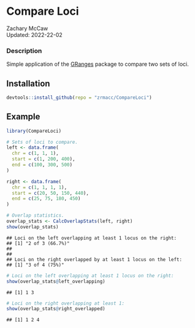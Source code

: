 # Compare Loci

Zachary McCaw <br>
Updated: 2022-22-02



### Description

Simple application of the [GRanges](https://bioconductor.org/packages/devel/bioc/vignettes/GenomicRanges/inst/doc/GenomicRangesIntroduction.html) package to compare two sets of loci.

## Installation


```r
devtools::install_github(repo = "zrmacc/CompareLoci")
```

## Example


```r
library(CompareLoci)

# Sets of loci to compare. 
left <- data.frame(
  chr = c(1, 1, 1),
  start = c(1, 200, 400),
  end = c(100, 300, 500)
)

right <- data.frame(
  chr = c(1, 1, 1, 1),
  start = c(20, 50, 150, 440),
  end = c(25, 75, 180, 450)
)

# Overlap statistics.
overlap_stats <- CalcOverlapStats(left, right)
show(overlap_stats)
```

```
## Loci on the left overlapping at least 1 locus on the right:
## [1] "2 of 3 (66.7%)"
## 
## 
## Loci on the right overlapped by at least 1 locus on the left:
## [1] "3 of 4 (75%)"
```

```r
# Loci on the left overlapping at least 1 locus on the right:
show(overlap_stats@left_overlapping)
```

```
## [1] 1 3
```

```r
# Loci on the right overlapping at least 1:
show(overlap_stats@right_overlapped)
```

```
## [1] 1 2 4
```
